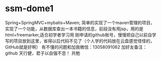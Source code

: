# ssm-dome1
Spring+SpringMVC+mybatis+Maven;
简单的实现了一个maven管理的项目，实现了一个功能，从数据库查出一本书籍的信息，前段没有用jsp，用的是html+freemarker,适合初学者学习用
刚申请的github账号，慢慢把自己以前自学写的项目放到这里，省得以后代码不见了（个人学的代码放在云盘感觉怪怪的，GitHub就是好啊）
有不懂的问题和加我微信：13058091062
加好友备注：github
天行健，君子以自强不息！
共勉
